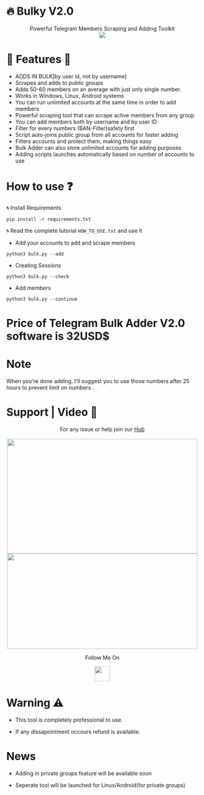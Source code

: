 # :fire: Bulky V2.0
<p align='center'>
  Powerful Telegram Members Scraping and Adding Toolkit<br>
  <a href="https://telegram.me/daredevilkinng"><img src="https://img.shields.io/badge/Contact_Me-green"></a> 
  </p>

# :small_red_triangle_down: Features :small_red_triangle:

* ADDS IN BULK[by user id, not by username]
* Scrapes and adds to public groups
* Adds 50-60 members on an average with just only single number.
* Works in Windows, Linux, Android systems
* You can run unlimited accounts at the same time in order to add members
* Powerful scraping tool that can scrape active members from any group
* You can add members both by username and by user ID
* Filter for every numbers (BAN-Filter)safety first
* Script auto-joins public group from all accounts for faster adding
* Filters accounts and protect them, making things easy
* Bulk Adder can also store unlimited accounts for adding purposes
* Adding scripts launches automatically based on number of accounts to use

# How to use :question:

:cyclone: Install Requirements

`pip install -r requirements.txt`

:cyclone: Read the complete tutorial `HOW_TO_USE.txt` and use it

* Add your accounts to add and scrape members

`python3 bulk.py --add`

* Creating Sessions

`python3 bulk.py --check`

* Add members

`python3 bulk.py --continue`

# Price of Telegram Bulk Adder V2.0 software is 32USD$ 

# Note

When you're done adding. I'll suggest you to use those numbers after 25 hours to prevent limit on numbers .

# Support | Video :dart:
<p align='center'>
  For any issue or help join our <a href='https://telegram.me/daredevilkinng'> Hub </a><br><br>
  <img src="++++" width="500" height="300"><br>
  <img src="++++" width="500" height="250">
  </p>
  
  
  <p align="center">
  Follow Me On
</p>
<p align="center">
  <a href="https://www.youtube.com/watch?v=9JmiVXSLwGg">
    <img src="https://www.iconsdb.com/icons/preview/black/youtube-4-xxl.png" width="40" height="40">
  </a>
</p>

# Warning :warning:

* This tool is completely professional to use.

* If any dissapointment occours refund is available.


# News

* Adding in private groups feature will be available soon

* Seperate tool will be launched for Linux/Android(for private groups)
